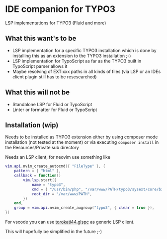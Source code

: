 # IDE companion for TYPO3

LSP implementations for TYPO3 (Fluid and more)

## What this want's to be
* LSP implementation for a specific TYPO3 installation which is done by installing this as an extension to the TYPO3 installation ;-)
* LSP implementation for TypoScript as far as the TYPO3 built in TypoScript parser allows it
* Maybe resolving of EXT:xxx paths in all kinds of files (via LSP or an IDEs client plugin still has to be resesearched)


## What this will not be

* Standalone LSP for Fluid or TypoScript
* Linter or formatter for Fluid or TypoScript


## Installation (wip)

Needs to be installed as TYPO3 extension either by using composer mode installation (not tested at the moment) or via executing `composer install` in the Resources/Private sub directory

Needs an LSP client, for neovim use something like

```lua
vim.api.nvim_create_autocmd({ "FileType" }, {
	pattern = { "html" },
	callback = function()
		vim.lsp.start({
			name = "typo3",
			cmd = { "/usr/bin/php", "/var/www/PATH/typo3/sysext/core/bin/typo3", "idecompanion:lsp" },
			root_dir = "/var/www/PATH",
		})
	end,
	group = vim.api.nvim_create_augroup("typo3", { clear = true }),
})
```

For vscode you can use [torokati44.glspc](torokati44/vscode-glspc) as generic LSP client.

This will hopefully be simplified in the future ;-)
